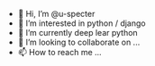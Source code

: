 - 👋 Hi, I’m @u-specter
- 👀 I’m interested in python / django
- 🌱 I’m currently deep lear python 
- 💞️ I’m looking to collaborate on ...
- 📫 How to reach me ...

<!---
u-specter/u-specter is a ✨ special ✨ repository because its `README.md` (this file) appears on your GitHub profile.
You can click the Preview link to take a look at your changes.
--->
